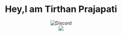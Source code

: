 <div align="center">
  <h1>Hey,I am Tirthan Prajapati</h1>
</div>
<div align="center">
  <img src="https://img.icons8.com/ios/344/discord.png" alt="Discord">
</div>
<div align="center"> 
  <img src="https://github-readme-stats.vercel.app/api?username=zero2ditf&&show_icons=true&title_color=000000&icon_color=8B008B&text_color=black&bg_color=white">
</div>
